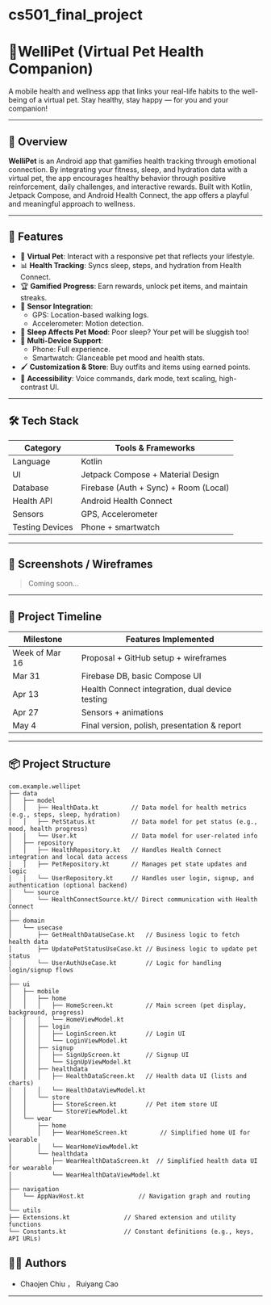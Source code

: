 # cs501_final_project
# 🐾WelliPet (Virtual Pet Health Companion)

A mobile health and wellness app that links your real-life habits to the well-being of a virtual pet. Stay healthy, stay happy — for you and your companion!

---

## 📱 Overview

**WelliPet** is an Android app that gamifies health tracking through emotional connection. By integrating your fitness, sleep, and hydration data with a virtual pet, the app encourages healthy behavior through positive reinforcement, daily challenges, and interactive rewards. Built with Kotlin, Jetpack Compose, and Android Health Connect, the app offers a playful and meaningful approach to wellness.

---

## 🎯 Features

- 🐶 **Virtual Pet**: Interact with a responsive pet that reflects your lifestyle.
- 📊 **Health Tracking**: Syncs sleep, steps, and hydration from Health Connect.
- 🏆 **Gamified Progress**: Earn rewards, unlock pet items, and maintain streaks.
- 📍 **Sensor Integration**:
  - GPS: Location-based walking logs.
  - Accelerometer: Motion detection.
- 🌙 **Sleep Affects Pet Mood**: Poor sleep? Your pet will be sluggish too!
- 🧭 **Multi-Device Support**: 
  - Phone: Full experience.
  - Smartwatch: Glanceable pet mood and health stats.
- 🖌️ **Customization & Store**: Buy outfits and items using earned points.
- 🌈 **Accessibility**: Voice commands, dark mode, text scaling, high-contrast UI.

---

## 🛠️ Tech Stack

| Category        | Tools & Frameworks                        |
|----------------|-------------------------------------------|
| Language        | Kotlin                                   |
| UI              | Jetpack Compose + Material Design         |
| Database        | Firebase (Auth + Sync) + Room (Local)     |
| Health API      | Android Health Connect                    |
| Sensors         | GPS, Accelerometer     |
| Testing Devices | Phone + smartwatch                        |

---

## 📸 Screenshots / Wireframes

> Coming soon...

---

## 🚧 Project Timeline

| Milestone      | Features Implemented                                      |
|----------------|------------------------------------------------------------|
| Week of Mar 16 | Proposal + GitHub setup + wireframes                      |
| Mar 31         | Firebase DB, basic Compose UI                        |
| Apr 13         | Health Connect integration, dual device testing           |
| Apr 27         | Sensors + animations                             |
| May 4          | Final version, polish, presentation & report              |

---

## 📦 Project Structure

```
com.example.wellipet
├── data
│   ├── model
│   │   ├── HealthData.kt         // Data model for health metrics (e.g., steps, sleep, hydration)
│   │   ├── PetStatus.kt          // Data model for pet status (e.g., mood, health progress)
│   │   └── User.kt               // Data model for user-related info
│   ├── repository
│   │   ├── HealthRepository.kt   // Handles Health Connect integration and local data access
│   │   ├── PetRepository.kt      // Manages pet state updates and logic
│   │   └── UserRepository.kt     // Handles user login, signup, and authentication (optional backend)
│   └── source
│       └── HealthConnectSource.kt// Direct communication with Health Connect
│
├── domain
│   └── usecase
│       ├── GetHealthDataUseCase.kt   // Business logic to fetch health data
│       ├── UpdatePetStatusUseCase.kt // Business logic to update pet status
│       └── UserAuthUseCase.kt        // Logic for handling login/signup flows
│
├── ui
│   ├── mobile
│   │   ├── home
│   │   │   ├── HomeScreen.kt         // Main screen (pet display, background, progress)
│   │   │   └── HomeViewModel.kt
│   │   ├── login
│   │   │   ├── LoginScreen.kt        // Login UI
│   │   │   └── LoginViewModel.kt
│   │   ├── signup
│   │   │   ├── SignUpScreen.kt       // Signup UI
│   │   │   └── SignUpViewModel.kt
│   │   ├── healthdata
│   │   │   ├── HealthDataScreen.kt   // Health data UI (lists and charts)
│   │   │   └── HealthDataViewModel.kt
│   │   └── store
│   │       ├── StoreScreen.kt        // Pet item store UI
│   │       └── StoreViewModel.kt
│   └── wear
│       ├── home
│       │   ├── WearHomeScreen.kt         // Simplified home UI for wearable
│       │   └── WearHomeViewModel.kt
│       └── healthdata
│           ├── WearHealthDataScreen.kt  // Simplified health data UI for wearable
│           └── WearHealthDataViewModel.kt
│
├── navigation
│   └── AppNavHost.kt               // Navigation graph and routing
│
└── utils
├── Extensions.kt               // Shared extension and utility functions
└── Constants.kt                // Constant definitions (e.g., keys, API URLs)

```


## 🙋‍♀️ Authors

- Chaojen Chiu ， Ruiyang Cao  

---

